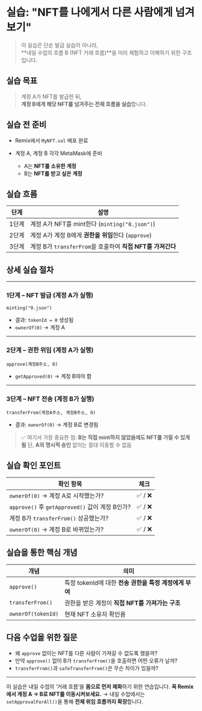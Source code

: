 # 실습: "NFT를 나에게서 다른 사람에게 넘겨보기"

> 이 실습은 단순 발급 실습이 아니라,  
> **내일 수업의 흐름 B (NFT 거래 흐름)**을 미리 체험하고 이해하기 위한 구조입니다.

## 실습 목표

> 계정 A가 NFT를 발급한 뒤,  
> **계정 B에게 해당 NFT를 넘겨주는 전체 흐름을 실습**합니다.

## 실습 전 준비

- Remix에서 `MyNFT.sol` 배포 완료
- 계정 A, 계정 B 각각 MetaMask에 준비

  - A는 **NFT를 소유한 계정**
  - B는 **NFT를 받고 싶은 계정**

## 실습 흐름

| 단계  | 설명                                                       |
| ----- | ---------------------------------------------------------- |
| 1단계 | 계정 A가 NFT를 mint한다 (`minting("0.json")`)              |
| 2단계 | 계정 A가 계정 B에게 **권한을 위임**한다 (`approve`)        |
| 3단계 | 계정 B가 `transferFrom`을 호출하여 **직접 NFT를 가져간다** |

## 상세 실습 절차

---

### 1단계 – NFT 발급 (계정 A가 실행)

```solidity
minting("0.json")
```

- 결과: `tokenId = 0` 생성됨
- `ownerOf(0)` → 계정 A

---

### 2단계 – 권한 위임 (계정 A가 실행)

```solidity
approve(계정B주소, 0)
```

- `getApproved(0)` → 계정 B여야 함

---

### 3단계 – NFT 전송 (계정 B가 실행)

```solidity
transferFrom(계정A주소, 계정B주소, 0)
```

- 결과: `ownerOf(0)` → 계정 B로 변경됨

> ✅ 여기서 가장 중요한 점:
> **B는 직접 mint하지 않았음에도 NFT를 가질 수 있게 됨**
> 단, **A의 명시적 승인** 없이는 절대 이동할 수 없음

## 실습 확인 포인트

| 확인 항목                                       | 체크    |
| ----------------------------------------------- | ------- |
| `ownerOf(0)` → 계정 A로 시작했는가?             | ✅ / ❌ |
| `approve()` 후 `getApproved()` 값이 계정 B인가? | ✅ / ❌ |
| 계정 B가 `transferFrom()` 성공했는가?           | ✅ / ❌ |
| `ownerOf(0)` → 계정 B로 바뀌었는가?             | ✅ / ❌ |

## 실습을 통한 핵심 개념

| 개념               | 의미                                                   |
| ------------------ | ------------------------------------------------------ |
| `approve()`        | 특정 tokenId에 대한 **전송 권한을 특정 계정에게 부여** |
| `transferFrom()`   | 권한을 받은 계정이 **직접 NFT를 가져가는 구조**        |
| `ownerOf(tokenId)` | 현재 NFT 소유자 확인용                                 |

## 다음 수업을 위한 질문

- 왜 `approve` 없이는 NFT를 다른 사람이 가져갈 수 없도록 했을까?
- 만약 `approve()` 없이 B가 `transferFrom()`을 호출하면 어떤 오류가 날까?
- `transferFrom()`과 `safeTransferFrom()`은 무슨 차이가 있을까?

---

이 실습은 내일 수업의 ‘거래 흐름’을 **몸으로 먼저 체화**하기 위한 연습입니다.
**꼭 Remix에서 계정 A → B로 NFT를 이동시켜보세요.**
→ 내일 수업에서는 `setApprovalForAll()`을 통해 **전체 위임 흐름까지 확장**합니다.
